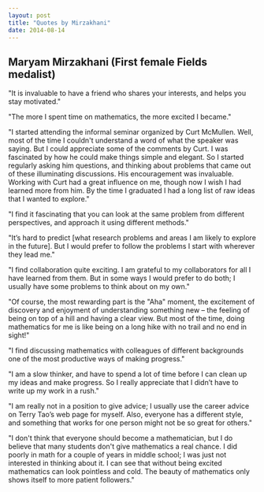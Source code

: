 ```yaml
---
layout: post
title: "Quotes by Mirzakhani"
date: 2014-08-14
---
```


## Maryam Mirzakhani (First female Fields medalist)

"It is invaluable to have a friend who shares your interests, and helps you stay motivated."

"The more I spent time on mathematics, the more excited I became."

"I started attending the informal seminar organized by Curt McMullen. Well, most of the time I couldn't understand a word of what the speaker was saying. But I could appreciate some of the comments by Curt. I was fascinated by how he could make things simple and elegant. So I started regularly asking him questions, and thinking about problems that came out of these illuminating discussions. His encouragement was invaluable. Working with Curt had a great influence on me, though now I wish I had learned more from him. By the time I graduated I had a long list of raw ideas that I wanted to explore."

"I find it fascinating that you can look at the same problem from different perspectives, and approach it using different methods."

"It’s hard to predict [what research problems and areas I am likely to explore in the future]. But I would prefer to follow the problems I start with wherever they lead me."

"I find collaboration quite exciting. I am grateful to my collaborators for all I have learned from them. But in some ways I would prefer to do both; I usually have some problems to think about on my own."

"Of course, the most rewarding part is the "Aha" moment, the excitement of discovery and enjoyment of understanding something new – the feeling of being on top of a hill and having a clear view. But most of the time, doing mathematics for me is like being on a long hike with no trail and no end in sight!"

"I find discussing mathematics with colleagues of different backgrounds one of the most productive ways of making progress."
 
"I am a slow thinker, and have to spend a lot of time before I can clean up my ideas and make progress. So I really appreciate that I didn’t have to write up my work in a rush."
 
"I am really not in a position to give advice; I usually use the career advice on Terry Tao’s web page for myself. Also, everyone has a different style, and something that works for one person might not be so great for others."
 
"I don't think that everyone should become a mathematician, but I do believe that many students don't give mathematics a real chance. I did poorly in math for a couple of years in middle school; I was just not interested in thinking about it. I can see that without being excited mathematics can look pointless and cold. The beauty of mathematics only shows itself to more patient followers."
